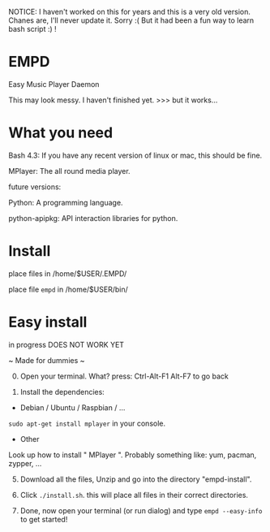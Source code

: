 NOTICE: I haven't worked on this for years and this is a very old version. Chanes are, I'll never update it. Sorry :( But it had been a fun way to learn bash script :) !

# EMPD
Easy Music Player Daemon

This may look messy. I haven't finished yet. >>> but it works...

# What you need

Bash 4.3: If you have any recent version of linux or mac, this should be fine.

MPlayer: The all round media player.

future versions:

Python: A programming language.

python-apipkg: API interaction libraries for python.

# Install

place files in /home/$USER/.EMPD/

place file `empd` in /home/$USER/bin/

# Easy install

in progress DOES NOT WORK YET

 ~ Made for dummies ~

0) Open your terminal. What? press: Ctrl-Alt-F1   Alt-F7 to go back

1) Install the dependencies:

- Debian / Ubuntu / Raspbian / ...

`sudo apt-get install mplayer` in your console.

- Other

Look up how to install " MPlayer ".  Probably something like: yum, pacman, zypper, ...

5) Download all the files, Unzip and go into the directory "empd-install".

6) Click `./install.sh`. this will place all files in their correct directories.

7) Done, now open your terminal (or run dialog) and type `empd --easy-info` to get started!
